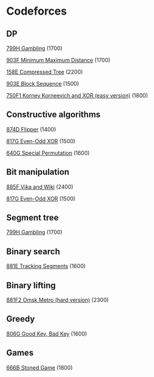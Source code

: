 # Codeforces



## DP

[799H Gambling](is.gd/3OU1N8) (1700)

[903F Minimum Maximum Distance](https://codeforces.com/contest/1881/problem/F) (1700)

[158E Compressed Tree](https://codeforces.com/contest/1901/problem/E) (2200)

[903E Block Sequence](https://codeforces.com/contest/1881/problem/E) (1500)

[750F1 Korney Korneevich and XOR (easy version)](https://codeforces.com/problemset/problem/1582/F1) (1800)



## Constructive algorithms

[874D Flipper](https://codeforces.com/contest/1833/problem/D) (1400)

[817G Even-Odd XOR](https://codeforces.com/contest/1722/problem/G) (1500)

[640G Special Permutation](https://codeforces.com/contest/1352/problem/G) (1600)



## Bit manipulation

[885F Vika and Wiki](https://codeforces.com/contest/1848/problem/F) (2400)

[817G Even-Odd XOR](https://codeforces.com/contest/1722/problem/G) (1500)



## Segment tree

[799H Gambling](is.gd/3OU1N8) (1700)



## Binary search

[881E Tracking Segments](https://codeforces.com/contest/1843/problem/E) (1600)



## Binary lifting

[881F2 Omsk Metro (hard version)](https://codeforces.com/contest/1843/problem/F2) (2300)



## Greedy

[806G Good Key, Bad Key](https://codeforces.com/contest/1703/problem/G) (1600)



## Games

[666B Stoned Game](https://codeforces.com/problemset/problem/1396/B) (1800)

